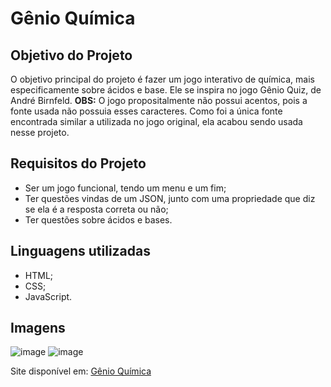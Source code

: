 # Gênio Química
 
## Objetivo do Projeto
<p>O objetivo principal do projeto é fazer um jogo interativo de química, mais especificamente sobre ácidos e base. Ele se inspira no jogo Gênio Quiz, de André Birnfeld. <b>OBS:</b> O jogo propositalmente não possui acentos, pois a fonte usada não possuia esses caracteres. Como foi a única fonte encontrada similar a utilizada no jogo original, ela acabou sendo usada nesse projeto.</p>

## Requisitos do Projeto
<ul>
    <li>Ser um jogo funcional, tendo um menu e um fim;</li>
    <li>Ter questões vindas de um JSON, junto com uma propriedade que diz se ela é a resposta correta ou não;</li>
    <li>Ter questões sobre ácidos e bases.</li>
</ul>

## Linguagens utilizadas
<ul>
    <li>HTML;</li>
    <li>CSS;</li>
    <li>JavaScript.</li>
</ul>

## Imagens
![image](https://github.com/bruno08nunes/genio-quimica/assets/139359503/d16759cd-54ff-4dc0-92b4-e2c9cb424d9c)
![image](https://github.com/bruno08nunes/genio-quimica/assets/139359503/3d65c12b-0096-4d5f-94b5-1eb3170f654c)

<p>Site disponível em: <a href="https://bruno08nunes.github.io/genio-quimica/">Gênio Química</a></p>
